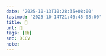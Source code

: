 ```yaml
---
date: '2025-10-13T10:28:35+08:00'
lastmod: '2025-10-14T21:46:45-08:00'
title: 􃢍
url: 􃢍
tags: [㔓]
src: DCCV
note:
---
```

